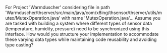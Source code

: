 For Project 'Warmduscher' considering file in path 'Warmduscher/thserver/src/main/java/com/x8ing/thsensor/thserver/utils/mutex/MutexOperation.java' with name 'MutexOperation.java'... 
Assume you are tasked with building a system where different types of sensor data (temperature, humidity, pressure) need to be synchronized using this interface. How would you structure your implementation to accommodate these varying data types while maintaining code reusability and avoiding type casting?